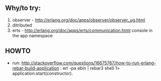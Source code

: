 ## Why/to try:
1. observer - http://erlang.org/doc/apps/observer/observer_ug.html
2. ditributed
3. erts - http://erlang.org/doc/apps/erts/communication.html
console in the app namespace

## HOWTO
- run: http://stackoverflow.com/questions/16675767/how-to-run-erlang-rebar-build-application :
    erl -pa ebin | rebar3 shell
    1> application:start(constructor).
